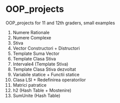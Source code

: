 # OOP_projects

OOP_projects for 11 and 12th graders, small examples

01. Numere Rationale
02. Numere Complexe
03. Stiva
04. Vector Constructori + Distructori
05. Template Suma Vector
06. Template Clasa Stiva
07. Intervale4 (Template Stiva)
08. Template Clasa Stiva dezvoltat
09. Variabile statice + Functii statice
10. Clasa LSI + Redefinirea operatorilor
11. Matrici patratice
12. h2 (Hash Table + Mostenire)
13. SumUnite (Hash Table)
